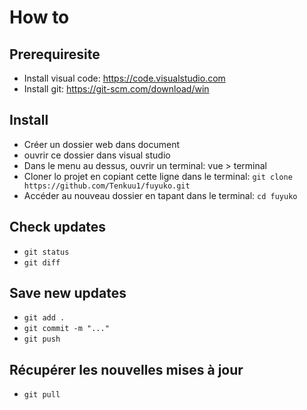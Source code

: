 # How to 

## Prerequiresite

- Install visual code: https://code.visualstudio.com
- Install git: https://git-scm.com/download/win

## Install

- Créer un dossier web dans document
- ouvrir ce dossier dans visual studio 
- Dans le menu au dessus, ouvrir un terminal: vue > terminal
- Cloner lo projet en copiant cette ligne dans le terminal: `git clone https://github.com/Tenkuu1/fuyuko.git`
- Accéder au nouveau dossier en tapant dans le terminal: `cd fuyuko`

## Check updates

- `git status`
- `git diff`

## Save new updates

- `git add .`
- `git commit -m "..."`
- `git push`

## Récupérer les nouvelles mises à jour 

- `git pull`